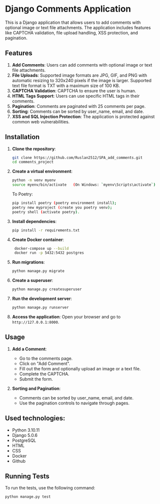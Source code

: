 # Django Comments Application

This is a Django application that allows users to add comments with optional image or text file attachments. The application includes features like CAPTCHA validation, file upload handling, XSS protection, and pagination.

## Features

1. **Add Comments**: Users can add comments with optional image or text file attachments.
2. **File Uploads**: Supported image formats are JPG, GIF, and PNG with automatic resizing to 320x240 pixels if the image is larger. Supported text file format is TXT with a maximum size of 100 KB.
3. **CAPTCHA Validation**: CAPTCHA to ensure the user is human.
4. **HTML Tags Support**: Users can use specific HTML tags in their comments.
5. **Pagination**: Comments are paginated with 25 comments per page.
6. **Sorting**: Comments can be sorted by user_name, email, and date.
7. **XSS and SQL Injection Protection**: The application is protected against common web vulnerabilities.

## Installation

1. **Clone the repository**:
    ```bash
    git clone https://github.com/Ruslan2512/SPA_add_comments.git
    cd comments_project
    ```

2. **Create a virtual environment**:
    ```bash
    python -m venv myenv
    source myenv/bin/activate   (On Windows: `myenv\Scripts\activate`)
    ```
   To Poetry:
    ```bash
    pip install poetry (poetry environment install);
    poetry new myproject (create you poetry venv);
    poetry shell (activate poetry).
    ```

3. **Install dependencies**:
    ```bash
    pip install -r requirements.txt
    ```
   
4. **Create Docker container**:
   ```bash
    docker-compose up --build
    docker run -p 5432:5432 postgres
    ```

4. **Run migrations**:
    ```bash
    python manage.py migrate
    ```

5. **Create a superuser**:
    ```bash
    python manage.py createsuperuser
    ```

6. **Run the development server**:
    ```bash
    python manage.py runserver
    ```

7. **Access the application**:
    Open your browser and go to `http://127.0.0.1:8000`.

## Usage

1. **Add a Comment**:
    - Go to the comments page.
    - Click on "Add Comment".
    - Fill out the form and optionally upload an image or a text file.
    - Complete the CAPTCHA.
    - Submit the form.

2. **Sorting and Pagination**:
    - Comments can be sorted by user_name, email, and date.
    - Use the pagination controls to navigate through pages.

## Used technologies:

 - Python 3.10.11
 - Django 5.0.6
 - PostgreSQL
 - HTML
 - CSS
 - Docker
 - Github

## Running Tests

To run the tests, use the following command:

```bash
python manage.py test
